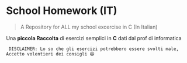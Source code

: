 # School Homework (IT)

> A Repository for ALL my school excercise in C (In Italian)


Una **piccola Raccolta** di esercizi semplici in **C** dati dal prof di informatica

` DISCLAIMER: Lo so che gli esercizi potrebbero essere svolti male, Accetto volentieri dei consigli 😄`
 
